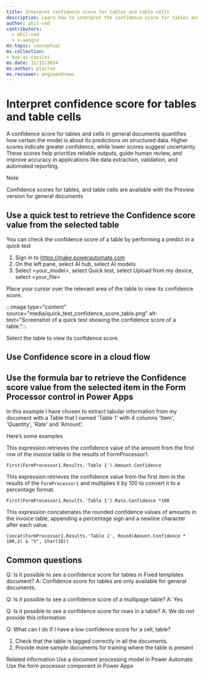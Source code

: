 ```yaml
---
title: Interpret confidence score for tables and table cells
description: Learn how to interpret the confidence score for tables and table cells.
author: phil-cmd
contributors:
  - phil-cmd
  - v-aangie
ms.topic: conceptual
ms.collection: 
- bap-ai-copilot
ms.date: 11/12/2024
ms.author: plarrue
ms.reviewer: angieandrews
---
```


# Interpret confidence score for tables and table cells

A confidence score for tables and cells in general documents quantifies how certain the model is about its predictions on structured data. Higher scores indicate greater confidence, while lower scores suggest uncertainty. These scores help prioritize reliable outputs, guide human review, and improve accuracy in applications like data extraction, validation, and automated reporting.

> [!NOTE]
> Confidence scores for tables, and table cells are available with the Preview version for general documents


<!--Please let me know if this is copilot/AI, preview or GA.-->

## Use a quick test to retrieve the Confidence score value from the selected table

You can check the confidence score of a table by performing a predict in a quick test
1.	Sign in to https://make.powerautomate.com
2.	On the left pane, select AI hub, select AI models
3.	Select <your_model>, select Quick test, select Upload from my device, select <your_file>

Place your cursor over the relevant area of the table to view its confidence score.

:::image type="content" source="media/quick_test_confidence_score_table.png" alt-text="Screenshot of a quick test showing the confidence score of a table.":::

Select the table to view its confidence score.

<screenshot>

## Use Confidence score in a cloud flow


## Use the formula bar to retrieve the Confidence score value from the selected item in the Form Processor  control in Power Apps

In this example I have chosen to extract tabular information from my document with a Table that I named 'Table 1' with 4 columns 'Item', 'Quantity', 'Rate' and 'Amount'.

Here’s some examples

This expression retrieves the confidence value of the amount from the first row of the invoice table in the results of FormProcessor1.

```power-fx
First(FormProcessor1.Results.'Table 1').Amount.Confidence
```

This expression retrieves the confidence value from the first item in the results of the `FormProcessor1` and multiplies it by 100 to convert it to a percentage format.

```power-fx
First(FormProcessor1.Results.'Table 1').Rate.Confidence *100
```

This expression concatenates the rounded confidence values of amounts in the invoice table, appending a percentage sign and a newline character after each value.

```power-fx
Concat(FormProcessor1.Results.'Table 1', Round(Amount.Confidence * 100,2) & "%", Char(10))
```

## Common questions

Q: Is it possible to see a confidence score for tables in Fixed templates document?
A: Confidence score for tables are only available for general documents.

Q: Is it possible to see a confidence score of a multipage table?
A: Yes

Q: Is it possible to see a confidence score for rows in a table?
A: We do not provide this information


Q: What can I do if I have a low confidence score for a cell, table?
1.	Check that the table is tagged correctly in all the documents.
2.	Provide more sample documents for training where the table is present


Related information
Use a document processing model in Power Automate
Use the form processor component in Power Apps


